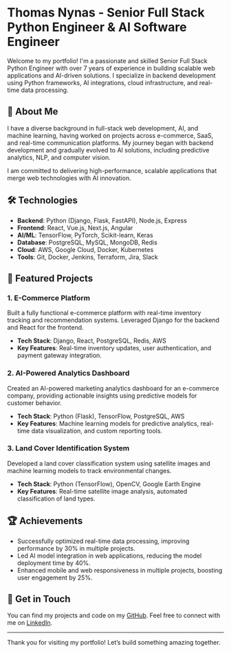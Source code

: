# Thomas Nynas - Senior Full Stack Python Engineer & AI Software Engineer

Welcome to my portfolio! I'm a passionate and skilled Senior Full Stack Python Engineer with over 7 years of experience in building scalable web applications and AI-driven solutions. I specialize in backend development using Python frameworks, AI integrations, cloud infrastructure, and real-time data processing.

## 💼 About Me

I have a diverse background in full-stack web development, AI, and machine learning, having worked on projects across e-commerce, SaaS, and real-time communication platforms. My journey began with backend development and gradually evolved to AI solutions, including predictive analytics, NLP, and computer vision.

I am committed to delivering high-performance, scalable applications that merge web technologies with AI innovation.

## 🛠️ Technologies

- **Backend**: Python (Django, Flask, FastAPI), Node.js, Express
- **Frontend**: React, Vue.js, Next.js, Angular
- **AI/ML**: TensorFlow, PyTorch, Scikit-learn, Keras
- **Database**: PostgreSQL, MySQL, MongoDB, Redis
- **Cloud**: AWS, Google Cloud, Docker, Kubernetes
- **Tools**: Git, Docker, Jenkins, Terraform, Jira, Slack

## 🚀 Featured Projects

### **1. E-Commerce Platform**  
Built a fully functional e-commerce platform with real-time inventory tracking and recommendation systems. Leveraged Django for the backend and React for the frontend. 

- **Tech Stack**: Django, React, PostgreSQL, Redis, AWS
- **Key Features**: Real-time inventory updates, user authentication, and payment gateway integration.

### **2. AI-Powered Analytics Dashboard**  
Created an AI-powered marketing analytics dashboard for an e-commerce company, providing actionable insights using predictive models for customer behavior.

- **Tech Stack**: Python (Flask), TensorFlow, PostgreSQL, AWS
- **Key Features**: Machine learning models for predictive analytics, real-time data visualization, and custom reporting tools.

### **3. Land Cover Identification System**  
Developed a land cover classification system using satellite images and machine learning models to track environmental changes.

- **Tech Stack**: Python (TensorFlow), OpenCV, Google Earth Engine
- **Key Features**: Real-time satellite image analysis, automated classification of land types.

## 🏆 Achievements

- Successfully optimized real-time data processing, improving performance by 30% in multiple projects.
- Led AI model integration in web applications, reducing the model deployment time by 40%.
- Enhanced mobile and web responsiveness in multiple projects, boosting user engagement by 25%.

## 📂 Get in Touch

You can find my projects and code on my [GitHub](https://github.com/0-LuckyPenny). Feel free to connect with me on [LinkedIn]([https://www.linkedin.com/in/thomas-nynas/](https://www.linkedin.com/in/thomas-nynas-616587350/)).

---

Thank you for visiting my portfolio! Let’s build something amazing together.
